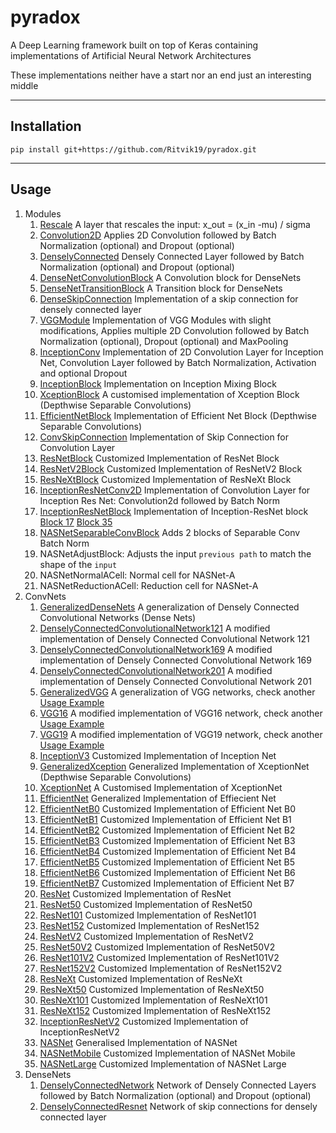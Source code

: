# pyradox
A Deep Learning framework built on top of Keras containing implementations of Artificial Neural Network Architectures

These implementations neither have a start nor an end just an interesting middle
___
## Installation

    pip install git+https://github.com/Ritvik19/pyradox.git
___

## Usage

1. Modules
   1. [Rescale](https://github.com/Ritvik19/pyradox-tutorials/blob/main/tutorials/Rescale.ipynb) A layer that rescales the input: x_out = (x_in -mu) / sigma
   2. [Convolution2D](https://github.com/Ritvik19/pyradox-tutorials/blob/main/tutorials/Convolution2D.ipynb) Applies 2D Convolution followed by Batch Normalization (optional) and Dropout (optional)
   3. [DenselyConnected](https://github.com/Ritvik19/pyradox-tutorials/blob/main/tutorials/DenselyConnected.ipynb) Densely Connected Layer followed by Batch Normalization (optional) and Dropout (optional)
   4. [DenseNetConvolutionBlock](https://github.com/Ritvik19/pyradox-tutorials/blob/main/tutorials/DenseNetConvolutionBlock.ipynb) A Convolution block for DenseNets
   5. [DenseNetTransitionBlock](https://github.com/Ritvik19/pyradox-tutorials/blob/main/tutorials/DenseNetTransitionBlock.ipynb) A Transition block for DenseNets
   6. [DenseSkipConnection](https://github.com/Ritvik19/pyradox-tutorials/blob/main/tutorials/DenseSkipConnection.ipynb) Implementation of a skip connection for densely connected layer
   7. [VGGModule](https://github.com/Ritvik19/pyradox-tutorials/blob/main/tutorials/VGG-Module.ipynb) Implementation of VGG Modules with slight modifications, Applies multiple 2D Convolution followed by Batch Normalization (optional), Dropout (optional) and MaxPooling
   8. [InceptionConv](https://github.com/Ritvik19/pyradox-tutorials/blob/main/tutorials/InceptionConv.ipynb) Implementation of 2D Convolution Layer for Inception Net, Convolution Layer followed by Batch Normalization, Activation and optional Dropout
   9. [InceptionBlock](https://github.com/Ritvik19/pyradox-tutorials/blob/main/tutorials/InceptionBlock.ipynb) Implementation on Inception Mixing Block
   10. [XceptionBlock](https://github.com/Ritvik19/pyradox-tutorials/blob/main/tutorials/XceptionBlock.ipynb) A customised implementation of Xception Block (Depthwise Separable Convolutions)
   11. [EfficientNetBlock](https://github.com/Ritvik19/pyradox-tutorials/blob/main/tutorials/EfficientNetBlock.ipynb) Implementation of Efficient Net Block (Depthwise Separable Convolutions)
   12. [ConvSkipConnection](https://github.com/Ritvik19/pyradox-tutorials/blob/main/tutorials/ConvSkipConnection.ipynb) Implementation of Skip Connection for Convolution Layer
   13. [ResNetBlock](https://github.com/Ritvik19/pyradox-tutorials/blob/main/tutorials/ResNetBlock.ipynb) Customized Implementation of ResNet Block
   14. [ResNetV2Block](https://github.com/Ritvik19/pyradox-tutorials/blob/main/tutorials/ResNetV2Block.ipynb) Customized Implementation of ResNetV2 Block
   15. [ResNeXtBlock](https://github.com/Ritvik19/pyradox-tutorials/blob/main/tutorials/ResNeXtBlock.ipynb) Customized Implementation of ResNeXt Block
   16. [InceptionResNetConv2D](https://github.com/Ritvik19/pyradox-tutorials/blob/main/tutorials/InceptionResNetConv2D.ipynb) Implementation of Convolution Layer for Inception Res Net: Convolution2d followed by Batch Norm
   17. [InceptionResNetBlock](https://github.com/Ritvik19/pyradox-tutorials/blob/main/tutorials/InceptionResNetBlock-1.ipynb) Implementation of Inception-ResNet block [Block 17](https://github.com/Ritvik19/pyradox-tutorials/blob/main/tutorials/InceptionResNetBlock-2.ipynb) [Block 35](https://github.com/Ritvik19/pyradox-tutorials/blob/main/tutorials/InceptionResNetBlock-3.ipynb)
   18. [NASNetSeparableConvBlock](https://github.com/Ritvik19/pyradox-tutorials/blob/main/tutorials/NASNetSeparableConvBlock.ipynb) Adds 2 blocks of Separable Conv Batch Norm
   19. NASNetAdjustBlock: Adjusts the input `previous path` to match the shape of the `input`
   20. NASNetNormalACell: Normal cell for NASNet-A
   21. NASNetReductionACell: Reduction cell for NASNet-A
2. ConvNets
   1.  [GeneralizedDenseNets](https://github.com/Ritvik19/pyradox-tutorials/blob/main/tutorials/GeneralizedDenseNets.ipynb) A generalization of Densely Connected Convolutional Networks (Dense Nets)
   2.  [DenselyConnectedConvolutionalNetwork121](https://github.com/Ritvik19/pyradox-tutorials/blob/main/tutorials/DenselyConnectedConvolutionalNetwork121.ipynb) A modified implementation of Densely Connected Convolutional Network 121
   3.  [DenselyConnectedConvolutionalNetwork169](https://github.com/Ritvik19/pyradox-tutorials/blob/main/tutorials/DenselyConnectedConvolutionalNetwork169.ipynb) A modified implementation of Densely Connected Convolutional Network 169
   4.  [DenselyConnectedConvolutionalNetwork201](https://github.com/Ritvik19/pyradox-tutorials/blob/main/tutorials/DenselyConnectedConvolutionalNetwork201.ipynb) A modified implementation of Densely Connected Convolutional Network 201
   5. [GeneralizedVGG](https://github.com/Ritvik19/pyradox-tutorials/blob/main/tutorials/GeneralizedVGG-1.ipynb) A generalization of VGG networks, check another [Usage Example](https://github.com/Ritvik19/pyradox-tutorials/blob/main/tutorials/GeneralizedVGG-2.ipynb)
   6. [VGG16](https://github.com/Ritvik19/pyradox-tutorials/blob/main/tutorials/VGG16-1.ipynb) A modified implementation of VGG16 network, check another [Usage Example](https://github.com/Ritvik19/pyradox-tutorials/blob/main/tutorials/VGG16-2.ipynb)
   7. [VGG19](https://github.com/Ritvik19/pyradox-tutorials/blob/main/tutorials/VGG19-1.ipynb) A modified implementation of VGG19 network, check another [Usage Example](https://github.com/Ritvik19/pyradox-tutorials/blob/main/tutorials/VGG19-2.ipynb)
   8. [InceptionV3](https://github.com/Ritvik19/pyradox-tutorials/blob/main/tutorials/InceptionV3.ipynb) Customized Implementation of Inception Net
   9. [GeneralizedXception](https://github.com/Ritvik19/pyradox-tutorials/blob/main/tutorials/GeneralizedXception.ipynb) Generalized Implementation of XceptionNet (Depthwise Separable Convolutions)
   10. [XceptionNet](https://github.com/Ritvik19/pyradox-tutorials/blob/main/tutorials/XceptionNet.ipynb) A Customised Implementation of XceptionNet
   11. [EfficientNet](https://github.com/Ritvik19/pyradox-tutorials/blob/main/tutorials/EfficientNet.ipynb) Generalized Implementation of Effiecient Net
   12. [EfficientNetB0](https://github.com/Ritvik19/pyradox-tutorials/blob/main/tutorials/EfficientNetB0.ipynb) Customized Implementation of Efficient Net B0
   13. [EfficientNetB1](https://github.com/Ritvik19/pyradox-tutorials/blob/main/tutorials/EfficientNetB1.ipynb) Customized Implementation of Efficient Net B1
   14. [EfficientNetB2](https://github.com/Ritvik19/pyradox-tutorials/blob/main/tutorials/EfficientNetB2.ipynb) Customized Implementation of Efficient Net B2
   15. [EfficientNetB3](https://github.com/Ritvik19/pyradox-tutorials/blob/main/tutorials/EfficientNetB3.ipynb) Customized Implementation of Efficient Net B3
   16. [EfficientNetB4](https://github.com/Ritvik19/pyradox-tutorials/blob/main/tutorials/EfficientNetB4.ipynb) Customized Implementation of Efficient Net B4
   17. [EfficientNetB5](https://github.com/Ritvik19/pyradox-tutorials/blob/main/tutorials/EfficientNetB5.ipynb) Customized Implementation of Efficient Net B5
   18. [EfficientNetB6](https://github.com/Ritvik19/pyradox-tutorials/blob/main/tutorials/EfficientNetB6.ipynb) Customized Implementation of Efficient Net B6
   19. [EfficientNetB7](https://github.com/Ritvik19/pyradox-tutorials/blob/main/tutorials/EfficientNetB7.ipynb) Customized Implementation of Efficient Net B7
   20. [ResNet](https://github.com/Ritvik19/pyradox-tutorials/blob/main/tutorials/ResNet.ipynb) Customized Implementation of ResNet
   21. [ResNet50](https://github.com/Ritvik19/pyradox-tutorials/blob/main/tutorials/ResNet50.ipynb) Customized Implementation of ResNet50
   22. [ResNet101](https://github.com/Ritvik19/pyradox-tutorials/blob/main/tutorials/ResNet101.ipynb) Customized Implementation of ResNet101
   23. [ResNet152](https://github.com/Ritvik19/pyradox-tutorials/blob/main/tutorials/ResNet152.ipynb) Customized Implementation of ResNet152
   24. [ResNetV2](https://github.com/Ritvik19/pyradox-tutorials/blob/main/tutorials/ResNetV2.ipynb) Customized Implementation of ResNetV2
   25. [ResNet50V2](https://github.com/Ritvik19/pyradox-tutorials/blob/main/tutorials/ResNet50V2.ipynb) Customized Implementation of ResNet50V2
   26. [ResNet101V2](https://github.com/Ritvik19/pyradox-tutorials/blob/main/tutorials/ResNet101V2.ipynb) Customized Implementation of ResNet101V2
   27. [ResNet152V2](https://github.com/Ritvik19/pyradox-tutorials/blob/main/tutorials/ResNet152V2.ipynb) Customized Implementation of ResNet152V2
   28. [ResNeXt](https://github.com/Ritvik19/pyradox-tutorials/blob/main/tutorials/ResNeXt.ipynb) Customized Implementation of ResNeXt
   29. [ResNeXt50](https://github.com/Ritvik19/pyradox-tutorials/blob/main/tutorials/ResNeXt50.ipynb) Customized Implementation of ResNeXt50
   30. [ResNeXt101](https://github.com/Ritvik19/pyradox-tutorials/blob/main/tutorials/ResNeXt101.ipynb) Customized Implementation of ResNeXt101
   31. [ResNeXt152](https://github.com/Ritvik19/pyradox-tutorials/blob/main/tutorials/ResNeXt152.ipynb) Customized Implementation of ResNeXt152
   32. [InceptionResNetV2](https://github.com/Ritvik19/pyradox-tutorials/blob/main/tutorials/InceptionResNetV2.ipynb) Customized Implementation of InceptionResNetV2
   33. [NASNet](https://github.com/Ritvik19/pyradox-tutorials/blob/main/tutorials/NASNet.ipynb) Generalised Implementation of NASNet
   34. [NASNetMobile](https://github.com/Ritvik19/pyradox-tutorials/blob/main/tutorials/NASNetMobile.ipynb) Customized Implementation of NASNet Mobile
   35. [NASNetLarge](https://github.com/Ritvik19/pyradox-tutorials/blob/main/tutorials/NASNetLarge.ipynb) Customized Implementation of NASNet Large
3. DenseNets
   1. [DenselyConnectedNetwork](https://github.com/Ritvik19/pyradox-tutorials/blob/main/tutorials/DenselyConnectedNetwork.ipynb) Network of Densely Connected Layers followed by Batch Normalization (optional) and Dropout (optional)
   2. [DenselyConnectedResnet](https://github.com/Ritvik19/pyradox-tutorials/blob/main/tutorials/DenselyConnectedResnet) Network of skip connections for densely connected layer
